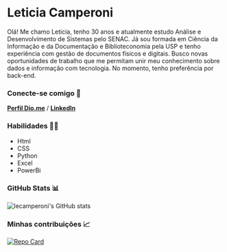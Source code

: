 
# Leticia Camperoni

Olá! Me chamo Leticia, tenho 30 anos e atualmente estudo Análise e Desenvolvimento de Sistemas pelo SENAC. Já sou formada em Ciência da Informação e da Documentação e Biblioteconomia pela USP e tenho experiência com gestão de documentos físicos e digitais. Busco novas oportunidades de trabalho que me permitam unir meu conhecimento sobre dados e informação com tecnologia. No momento, tenho preferência por back-end.

### Conecte-se comigo 🤝
**[Perfil Dio.me](https://www.dio.me/users/lecamperoni2)** / **[LinkedIn](https://www.linkedin.com/in/leticia-camperoni2/)**

### Habilidades 👩‍💻
* Html
* CSS
* Python
* Excel
* PowerBi

### GitHub Stats 📊
![lecamperoni's GitHub stats](https://github-readme-stats.vercel.app/api?username=lecamperoni&theme=date_night&show_icons=true)

### Minhas contribuições 📈
[![Repo Card](https://github-readme-stats.vercel.app/api/pin/?username=lecamperoni&repo=dio-lab-open-source&theme=date_night)](https://github.com/lecamperoni/dio-lab-open-source)